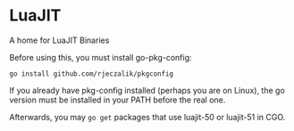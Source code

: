 # LuaJIT
A home for LuaJIT Binaries

Before using this, you must install go-pkg-config:
```
go install github.com/rjeczalik/pkgconfig
```

If you already have pkg-config installed (perhaps you are on Linux),
 the go version must be installed in your PATH before the real one.

 Afterwards, you may `go get` packages that use luajit-50 or
  luajit-51 in CGO.

